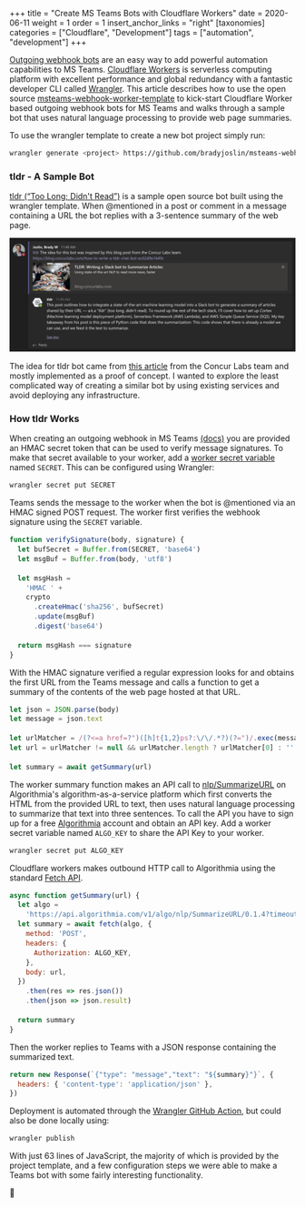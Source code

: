 +++
title = "Create MS Teams Bots with Cloudflare Workers"
date = 2020-06-11
weight = 1
order = 1
insert_anchor_links = "right"
[taxonomies]
categories = ["Cloudflare", "Development"]
tags = ["automation", "development"]
+++

[Outgoing webhook bots](https://docs.microsoft.com/en-us/microsoftteams/platform/webhooks-and-connectors/how-to/add-outgoing-webhook) are an easy way to add powerful automation capabilities to MS Teams. [Cloudflare Workers](https://workers.dev/) is serverless computing platform with excellent performance and global redundancy with a fantastic developer CLI called [Wrangler](https://github.com/cloudflare/wrangler). This article describes how to use the open source [msteams-webhook-worker-template](https://github.com/bradyjoslin/msteams-webhook-worker-template) to kick-start Cloudflare Worker based outgoing webhook bots for MS Teams and walks through a sample bot that uses natural language processing to provide web page summaries.  

<!-- more -->

To use the wrangler template to create a new bot project simply run:

```bash
wrangler generate <project> https://github.com/bradyjoslin/msteams-webhook-worker-template
```

### tldr - A Sample Bot

[tldr (“Too Long; Didn't Read”)](https://github.com/bradyjoslin/msteams-tldr/) is a sample open source bot built using the wrangler template.  When @mentioned in a post or comment in a message containing a URL the bot replies with a 3-sentence summary of the web page.

![tldr conversation](tldr.png)

The idea for tldr bot came from [this article](https://blog.concurlabs.com/how-to-write-a-tldr-chat-bot-ec02d9e1649c) from the Concur Labs team and mostly implemented as a proof of concept. I wanted to explore the least complicated way of creating a similar bot by using existing services and avoid deploying any infrastructure.

### How tldr Works

When creating an outgoing webhook in MS Teams [(docs)](https://docs.microsoft.com/en-us/microsoftteams/platform/webhooks-and-connectors/how-to/add-outgoing-webhook#create-an-outgoing-webhook) you are provided an HMAC secret token that can be used to verify message signatures.  To make that secret available to your worker, add a [worker secret variable](https://developers.cloudflare.com/workers/tooling/wrangler/secrets/) named `SECRET`. This can be configured using Wrangler:

```bash
wrangler secret put SECRET
```

Teams sends the message to the worker when the bot is @mentioned via an HMAC signed POST request. The worker first verifies the webhook signature using the `SECRET` variable.

```javascript
function verifySignature(body, signature) {
  let bufSecret = Buffer.from(SECRET, 'base64')
  let msgBuf = Buffer.from(body, 'utf8')

  let msgHash =
    'HMAC ' +
    crypto
      .createHmac('sha256', bufSecret)
      .update(msgBuf)
      .digest('base64')
      
  return msgHash === signature
}
```

With the HMAC signature verified a regular expression looks for and obtains the first URL from the Teams message and calls a function to get a summary of the contents of the web page hosted at that URL.

```javascript
let json = JSON.parse(body)
let message = json.text

let urlMatcher = /(?<=a href=?")([h]t{1,2}ps?:\/\/.*?)(?=")/.exec(message)
let url = urlMatcher != null && urlMatcher.length ? urlMatcher[0] : ''

let summary = await getSummary(url)
```

The worker summary function makes an API call to [nlp/SummarizeURL](https://algorithmia.com/algorithms/nlp/SummarizeURL) on Algorithmia's algorithm-as-a-service platform which first converts the HTML from the provided URL to text, then uses natural language processing to summarize that text into three sentences.  To call the API you have to sign up for a free [Algorithmia](https://algorithmia.com/) account and obtain an API key.  Add a worker secret variable named `ALGO_KEY` to share the API Key to your worker.

```bash
wrangler secret put ALGO_KEY
```

Cloudflare workers makes outbound HTTP call to Algorithmia using the standard [Fetch API](https://developers.cloudflare.com/workers/reference/apis/fetch/).

```javascript
async function getSummary(url) {
  let algo =
    'https://api.algorithmia.com/v1/algo/nlp/SummarizeURL/0.1.4?timeout=300'
  let summary = await fetch(algo, {
    method: 'POST',
    headers: {
      Authorization: ALGO_KEY,
    },
    body: url,
  })
    .then(res => res.json())
    .then(json => json.result)

  return summary
}
```

Then the worker replies to Teams with a JSON response containing the summarized text.

```javascript
return new Response(`{"type": "message","text": "${summary}"}`, {
  headers: { 'content-type': 'application/json' },
})
```

Deployment is automated through the [Wrangler GitHub Action](https://github.com/cloudflare/wrangler-action), but could also be done locally using:

```bash
wrangler publish
```

With just 63 lines of JavaScript, the majority of which is provided by the project template, and a few configuration steps we were able to make a Teams bot with some fairly interesting functionality.  

🎉
